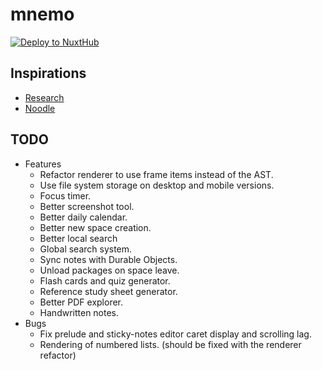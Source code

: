 # mnemo

[![Deploy to NuxtHub](https://hub.nuxt.com/button.svg)](https://hub.nuxt.com/new?repo=lemueldls/mnemo)

## Inspirations

- [Research](https://un.ms/research)
- [Noodle](https://noodle.run)

## TODO

- Features
  - Refactor renderer to use frame items instead of the AST.
  - Use file system storage on desktop and mobile versions.
  - Focus timer.
  - Better screenshot tool.
  - Better daily calendar.
  - Better new space creation.
  - Better local search
  - Global search system.
  - Sync notes with Durable Objects.
  - Unload packages on space leave.
  - Flash cards and quiz generator.
  - Reference study sheet generator.
  - Better PDF explorer.
  - Handwritten notes.
- Bugs
  - Fix prelude and sticky-notes editor caret display and scrolling lag.
  - Rendering of numbered lists. (should be fixed with the renderer refactor)
